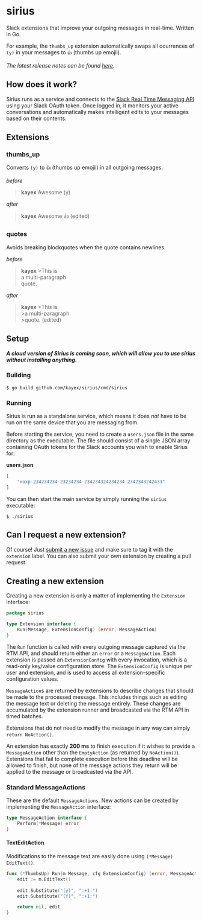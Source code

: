 # sirius
Slack extensions that improve your outgoing messages in real-time. Written in Go.

For example, the `thumbs_up` extension automatically swaps all ocurrences of `(y)` in your messages to `👍` (thumbs up emojii).

*The latest release notes can be found [here](https://github.com/kayex/sirius/releases/tag/0.4.0).*

## How does it work?
Sirius runs as a service and connects to the [Slack Real Time Messaging API](https://api.slack.com/rtm) using your Slack OAuth token. Once logged in, it monitors your active conversations and automatically makes intelligent edits to your messages based on their contents.

## Extensions

### thumbs_up
Converts `(y)` to `👍` (thumbs up emojii) in all outgoing messages.

*before*

>**kayex** Awesome (y)  

*after*

>**kayex** Awesome 👍 (edited)  

### quotes
Avoids breaking blockquotes when the quote contains newlines.

*before*

>**kayex** >This is  
           a multi-paragraph  
	   quote.  
	     
*after*

>**kayex** >This is  
           >a multi-paragraph  
	   >quote. (edited)


## Setup
***A cloud version of Sirius is coming soon, which will allow you to use sirius without installing anything.***

### Building
```
$ go build github.com/kayex/sirius/cmd/sirius
```

### Running
Sirius is run as a standalone service, which means it does *not* have to be run on the same device that you are messaging from.

Before starting the service, you need to create a `users.json` file in the same directory as the executable. The file should consist of a single JSON array containing OAuth tokens for the Slack accounts you wish to enable Sirius for:

**users.json**
```json
[
	"xoxp-234234234-23234234-234234324234234-2342343242433"
]
```

You can then start the main service by simply running the `sirius` executable:
```
$ ./sirius
```

## Can I request a new extension?
Of course! Just [submit a new issue](https://github.com/kayex/sirius/issues/new) and make sure to tag it with the `extension` label. You can also submit your own extension by creating a pull request.

## Creating a new extension
Creating a new extension is only a matter of implementing the `Extension` interface:
```go
package sirius

type Extension interface {
	Run(Message, ExtensionConfig) (error, MessageAction)
}
```

The `Run` function is called with every outgoing message captured via the RTM API, and should return either an `error` or a `MessageAction`. Each extension is passed an `ExtensionConfig` with every invocation, which is a read-only key/value configuration store. The `ExtensionConfig` is unique per user and extension, and is used to access all extension-specific configuration values.

`MessageAction`s are returned by extensions to describe changes that should be made to the processed message. This includes things such as editing the message text or deleting the message entirely. These changes are accumulated by the extension runner and broadcasted via the RTM API in timed batches.

Extensions that do not need to modify the message in any way can simply `return NoAction()`.

An extension has exactly **200 ms** to finish execution if it wishes to provide a `MessageAction` other than the `EmptyAction` (as returned by `NoAction()`). Extensions that fail to complete execution before this deadline will be allowed to finish, but none of the message actions they return will be applied to the message or broadcasted via the API.

### Standard MessageActions
These are the default `MessageActions`. New actions can be created by implementing the `MessageAction` interface:
```go
type MessageAction interface {
	Perform(*Message) error
}
```

#### TextEditAction
Modifications to the message text are easily done using `(*Message) EditText()`.
```go
func (*ThumbsUp) Run(m Message, cfg ExtensionConfig) (error, MessageAction) {
	edit := m.EditText()
	
	edit.Substitute("(y)", ":+1:")
	edit.Substitute("(Y)", ":+1:")

	return nil, edit
}
```
